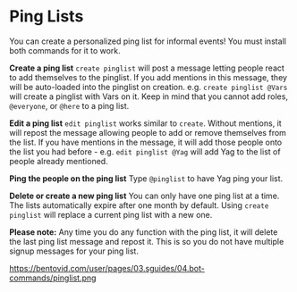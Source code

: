 # Ping Lists
You can create a personalized ping list for informal events! You must install both commands for it to work.

**Create a ping list**
`create pinglist` will post a message letting people react to add themselves to the pinglist. If you add mentions in this message, they will be auto-loaded into the pinglist on creation.
e.g. `create pinglist @Vars` will create a pinglist with Vars on it.
Keep in mind that you cannot add roles, `@everyone`, or `@here` to a ping list.

**Edit a ping list**
`edit pinglist` works similar to `create`. Without mentions, it will repost the message allowing people to add or remove themselves from the list.
If you have mentions in the message, it will add those people onto the list you had before - e.g. `edit pinglist @Yag` will add Yag to the list of people already mentioned.

**Ping the people on the ping list**
Type `@pinglist` to have Yag ping your list.

**Delete or create a new ping list**
You can only have one ping list at a time. The lists automatically expire after one month by default.
Using `create pinglist` will replace a current ping list with a new one.

**Please note:**
Any time you do any function with the ping list, it will delete the last ping list message and repost it. 
This is so you do not have multiple signup messages for your ping list.

https://bentovid.com/user/pages/03.sguides/04.bot-commands/pinglist.png